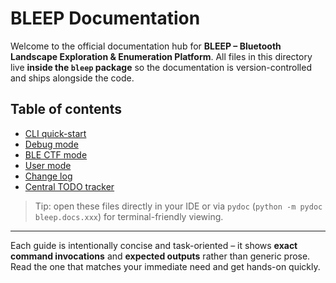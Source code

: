 # BLEEP Documentation

Welcome to the official documentation hub for **BLEEP – Bluetooth Landscape Exploration & Enumeration Platform**.  All files in this directory live **inside the `bleep` package** so the documentation is version-controlled and ships alongside the code.

## Table of contents

- [CLI quick-start](cli_usage.md)
- [Debug mode](debug_mode.md)
- [BLE CTF mode](ble_ctf_mode.md)
- [User mode](user_mode.md)
- [Change log](changelog.md)
- [Central TODO tracker](todo_tracker.md)

> Tip: open these files directly in your IDE or via `pydoc` (``python -m pydoc bleep.docs.xxx``) for terminal-friendly viewing.

---

Each guide is intentionally concise and task-oriented – it shows **exact command invocations** and **expected outputs** rather than generic prose.  Read the one that matches your immediate need and get hands-on quickly. 